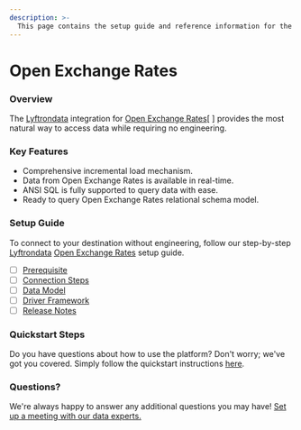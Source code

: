 ```yaml
---
description: >-
  This page contains the setup guide and reference information for the Open Exchange Rates source connector.
---
```


# Open Exchange Rates

### Overview

The [Lyftrondata](https://www.lyftrondata.com/) integration for [Open Exchange Rates](None/)[ ] provides the most natural way to access data while requiring no engineering.

### Key Features

* Comprehensive incremental load mechanism.
* Data from Open Exchange Rates is available in real-time.&#x20;
* ANSI SQL is fully supported to query data with ease.
* Ready to query Open Exchange Rates relational schema model.

### Setup Guide

To connect to your destination without engineering, follow our step-by-step [Lyftrondata](https://www.lyftrondata.com/)  [Open Exchange Rates](None) setup guide.

* [ ] [Prerequisite](../../business-analytics/open-exchange-rates/prerequisite.md)
* [ ] [Connection Steps](../../business-analytics/open-exchange-rates/connection-steps.md)
* [ ] [Data Model](../../business-analytics/open-exchange-rates/data-model/)
* [ ] [Driver Framework](../../business-analytics/open-exchange-rates/driver-framework/)
* [ ] [Release Notes](../../business-analytics/open-exchange-rates/release-notes.md)

### Quickstart Steps

Do you have questions about how to use the platform? Don't worry; we've got you covered. Simply follow the quickstart instructions [here](../../../business-analytics/open-exchange-rates/quickstart-steps.md).

### Questions? <a href="#questions" id="questions"></a>

We're always happy to answer any additional questions you may have! [Set up a meeting with our data experts.](https://www.lyftrondata.com/book-a-meeting/)

